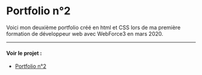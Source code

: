 # Portfolio n°2
Voici mon deuxième portfolio créé en html et CSS lors de ma première formation de développeur web avec WebForce3 en mars 2020.

---

#### Voir le projet :

* [Portfolio n°2](https://nadiaprojets.github.io/portfolio2/) 
